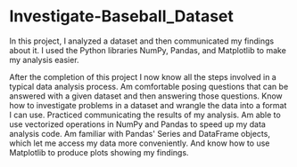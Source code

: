 # Investigate-Baseball_Dataset

In this project, I analyzed a dataset and then communicated my findings about it. I used the Python libraries NumPy, Pandas, and Matplotlib to make my analysis easier.

After the completion of this project I now know all the steps involved in a typical data analysis process. Am comfortable posing questions that can be answered with a given dataset and then answering those questions. Know how to investigate problems in a dataset and wrangle the data into a format I can use. Practiced communicating the results of my analysis. Am able to use vectorized operations in NumPy and Pandas to speed up my data analysis code. Am familiar with Pandas' Series and DataFrame objects, which let me access my data more conveniently. And know how to use Matplotlib to produce plots showing my findings.
